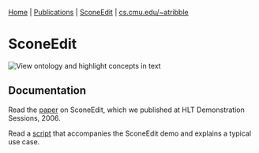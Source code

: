 
[Home](http://asagae.github.io) | [Publications](https://asagae.github.io/publications)  | [SconeEdit](https://asagae.github.io/sedit) | [cs.cmu.edu/~atribble](http://cs.cmu.edu/~atribble)

# SconeEdit
![View ontology and highlight concepts in text](https://asagae.github.io/image12001.jpg)

## Documentation

Read the [paper](https://asagae.github.io/Tribble-HLT-Demo-Abstract.pdf) on SconeEdit, which we published at HLT Demonstration Sessions, 2006.

Read a [script](https://asagae.github.io/SconeEdit-Demo-Script.pdf) that accompanies the SconeEdit demo and explains a typical use case.
